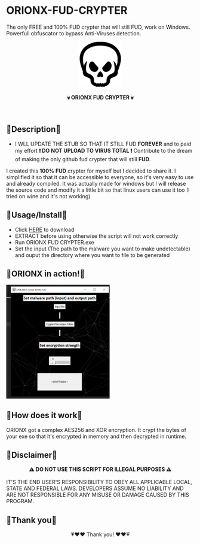 # ORIONX-FUD-CRYPTER
The only FREE and 100% FUD crypter that will still FUD, work on Windows. Powerfull obfuscator to bypass Anti-Viruses detection.
<div class="center" align="center"><center><img src="https://github.com/hackerOrionX/ORIONX-FUD-CRYPTER/blob/main/images/skull.png" width="120"/></center></div>
<br>
<div align="center" class="center">
<center><strong>💀 ORIONX FUD CRYPTER 💀</font></strong></center>
</div>
<br>
<br>

🔶Description🔶
-----
- I WLL UPDATE THE STUB SO THAT IT STILL FUD <strong>FOREVER</strong> and to paid my effort <strong>❗ DO NOT UPLOAD TO VIRUS TOTAL ❗</strong>
Contribute to the dream of making the only github fud crypter that will still <strong>FUD</strong>.

I created this <strong>100% FUD</strong> crypter for myself but I decided to share it.
I simplified it so that it can be accessible to everyone, so it's very easy to use and already compiled.
It was actually made for windows but I will release the source code and modify it a little bit so that linux users can use it too (I tried on wine and it's not working)

🔶Usage/Install🔶
-----
- Click <a href="">HERE</a> to download
- EXTRACT before using otherwise the script will not work correctly
- Run ORIONX FUD CRYPTER.exe 
- Set the input (The path to the malware you want to make undetectable) and ouput the directory where you want to file to be generated

🔶ORIONX in action!🔶
----

<img src="https://github.com/hackerOrionX/ORIONX-FUD-CRYPTER/blob/main/images/fudcrypter.png" alt="ORIONX Free fud crypter" width="277px"/>

🔶How does it work🔶
----

ORIONX got a complex AES256 and XOR encryption. It crypt the bytes of your exe so that it's encrypted in memory and then decrypted in runtime.

🔶Disclaimer🔶
----

<strong> <div align="center">⚠️ DO NOT USE THIS SCRIPT FOR ILLEGAL PURPOSES ⚠️ </div> </strong>
<br>
IT'S THE END USER'S RESPONSIBILITY TO OBEY ALL APPLICABLE LOCAL, STATE AND FEDERAL LAWS. DEVELOPERS ASSUME NO LIABILITY AND ARE NOT RESPONSIBLE FOR ANY MISUSE OR DAMAGE CAUSED BY THIS PROGRAM.

🔶Thank you🔶
----

<div align="center" size="40px">💗❤️❤️ Thank you! ❤️❤️💗</div>








